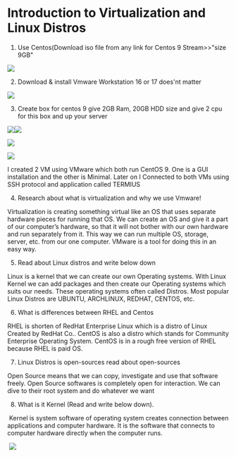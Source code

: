 # Introduction to Virtualization and Linux Distros
1) Use Centos(Download iso file from any link for Centos 9 Stream>>"size 9GB"

![](https://lh6.googleusercontent.com/83mkjwQEVwrzFWxaejqB4OmHxOmVmUqo-eDHDLMz7ofFbhHTprJobKTDTX6CxoOFhSioAGaD0da3xYyE6EaPiZx6FTMdy2qzaktBTphSa5Xqh2hnCF0_9ynNZPH7P3-7H2u-GVo0tl5Dz-LvKiJxeqU)

2) Download & install Vmware Workstation 16 or 17 does'nt matter 

![](https://lh3.googleusercontent.com/7856N7hy69fIWe1FUko-R_RWamliEq6JpF_3BQer6pReR-7cDtCoofgW-C_bQ3ytwmw7ypArlfjkPPdycpNjB2oDPLEdFr1-5ecI56gUcnBvtXor9IEhZ30Kv03eBTA1m9vZMpaYKrWEznW-a2KEiPw)

3) Create box for centos 9 give 2GB Ram, 20GB HDD size and give 2 cpu for this box and up your server 

![](https://lh6.googleusercontent.com/UxvD4hUWPomRhLMjniRB7KX41JAz_IQGscWN0iR2uMI3293vIoytv2pvpW6ox9kkHwXqE0CtkegWqCN4qph8A6pXND3EOEkt6HpnOufVp3tPkeHkXG8UBBTxYu7G54KyQCTYTkDD8vOwvxyUfXGpGOk)![](https://lh6.googleusercontent.com/43BN21MGF81WrBqqk8XinKttos_rRh-blU0JoJhZo97SegmWXqRIeLx3LtsbHwsqHuejx_T8vFjcM5PsJBaHRd4xjxn8oe3xf2S0qO9-6HMdmVj4F4TlEmJuFQtfjWGgGU62GIZq6zOicJcZufF1RyM)

![](https://lh4.googleusercontent.com/_v2j3tPobFBGNyUFulds127n1pKqPs8dnX3MIBHUWrzRiQ6YqKoWqBRAqyzy3bYu_AUM62is1zpBRCf_8cSBO9fTtlZdSm4__fW2AOfUCXDoat_Cq4HszQmAKAcWI0xiDdoJXlPO9XVgk1XumjpuXAg)

![](https://lh6.googleusercontent.com/b35Eduub3Nr9wvkrgAducl6XEPpokSZ4Ptpce_HQC_n9usULHQ4fHGh49IT6wZzlkHGA_DtPMKo1lpArEp9aXtUycUG3SrS82WRYqs1tstEOv_pEuC2qJgoowMdJUIMY2YxKfWclq_v9oMsj2LbQHWg)

I created 2 VM using VMware which both run CentOS 9. One is a GUI installation and the other is Minimal. Later on I Connected to both VMs using SSH protocol and application called TERMIUS

4) Research about what is virtualization and why we use Vmware!

Virtualization is creating something virtual like an OS that uses separate hardware pieces for running that OS. We can create an OS and give it a part of our computer’s hardware, so that it will not bother with our own hardware and run separately from it. This way we can run multiple OS, storage, server, etc. from our one computer. VMware is a tool for doing this in an easy way.

5) Read about Linux distros and write below down

Linux is a kernel that we can create our own Operating systems. With Linux Kernel we can add packages and then create our Operating systems which suits our needs. These operating systems often called Distros. Most popular Linux Distros are UBUNTU, ARCHLINUX, REDHAT, CENTOS, etc.

6) What is differences between RHEL and Centos

RHEL is shorten of RedHat Enterprise Linux which is a distro of Linux Created by RedHat Co.. CentOS is also a distro which stands for Community Enterprise Operating System. CentOS is in a rough free version of RHEL because RHEL is paid OS.

7) Linux Distros is open-sources read about open-sources

Open Source means that we can copy, investigate and use that software freely. Open Source softwares is completely open for interaction. We can dive to their root system and do whatever we want

8) What is it Kernel (Read and write below down). 

 Kernel is system software of operating system creates connection between applications and computer hardware. It is the software that connects to computer hardware directly when the computer runs.

 ![](https://lh6.googleusercontent.com/yBZd_SZL8CVltQzuKum2EIC8NoHKKkAKrp8001OQKcMoExpNNFC0t4LoGtUmatIMmaqs0LqPy9I_7HTn3DJyPhXKTVQg0daPtUemvizVFW5MWcPY7_tSFVJOywHb_pqqePV2KCctAJbCpszMh9bpGeU)
